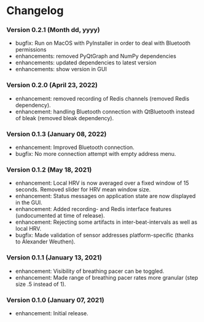# Changelog

### Version 0.2.1 (Month dd, yyyy)
+ bugfix: Run on MacOS with PyInstaller in order to deal with Bluetooth permissions
+ enhancements: removed PyQtGraph and NumPy dependencies
+ enhancements: updated dependencies to latest version
+ enhancements: show version in GUI

### Version 0.2.0 (April 23, 2022)
+ enhancement: removed recording of Redis channels (removed Redis dependency).
+ enhancement: handling Bluetooth connection with QtBluetooth instead of bleak (removed bleak dependency).

### Version 0.1.3 (January 08, 2022)
+ enhancement: Improved Bluetooth connection.
+ bugfix: No more connection attempt with empty address menu.

### Version 0.1.2 (May 18, 2021)
+ enhancement: Local HRV is now averaged over a fixed window of 15 seconds. Removed slider for HRV mean window size.
+ enhancement: Status messages on application state are now displayed in the GUI.
+ enhancement: Added recording- and Redis interface features (undocumented at time of release).
+ enhancement: Rejecting some artifacts in inter-beat-intervals as well as local HRV.
+ bugfix: Made validation of sensor addresses platform-specific (thanks to Alexander Weuthen).

### Version 0.1.1 (January 13, 2021)
+ enhancement: Visibility of breathing pacer can be toggled.
+ enhancement: Made range of breathing pacer rates more granular (step size .5 instead of 1).

### Version 0.1.0 (January 07, 2021)
+ enhancement: Initial release.
